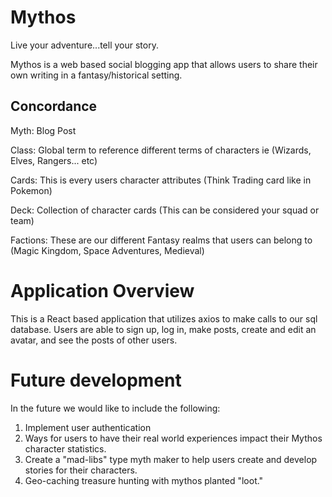 # Mythos

Live your adventure...tell your story. 

Mythos is a web based social blogging app that allows users to share their own writing in a fantasy/historical setting. 

## Concordance
Myth: Blog Post  

Class: Global term to reference different terms of characters ie (Wizards, Elves, Rangers... etc) 

Cards: This is every users character attributes (Think Trading card like in Pokemon)

Deck: Collection of character cards (This can be considered your squad or team)

Factions: These are our different Fantasy realms that users can belong to (Magic Kingdom, Space Adventures, Medieval)

# Application Overview
This is a React based application that utilizes axios to make calls to our sql database. Users are able to sign up, log in, make posts, create and edit an avatar, and see the posts of other users. 

# Future development
In the future we would like to include the following: 
1) Implement user authentication 
2) Ways for users to have their real world experiences impact their Mythos character statistics. 
3) Create a "mad-libs" type myth maker to help users create and develop stories for their characters.
4) Geo-caching treasure hunting with mythos planted "loot."





